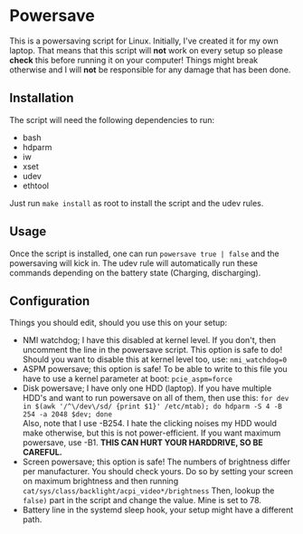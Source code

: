 Powersave
=========

This is a powersaving script for Linux. Initially, I've created it for my own laptop. That means that this script will **not** work on every setup so please **check** this before running it on your computer! Things might break otherwise and I will **not** be responsible for any damage that has been done.

Installation
------------

The script will need the following dependencies to run:
* bash
* hdparm
* iw
* xset
* udev
* ethtool

Just run `make install` as root to install the script and the udev rules.

Usage
-----

Once the script is installed, one can run `powersave true | false` and the powersaving will kick in. The udev rule will automatically run these commands depending on the battery state (Charging, discharging).

Configuration
-------------

Things you should edit, should you use this on your setup:
* NMI watchdog; I have this disabled at kernel level. If you don't, then uncomment the line in the powersave script. This option is safe to do! Should you want to disable this at kernel level too, use: `nmi_watchdog=0`
* ASPM powersave; this option is safe! To be able to write to this file you have to use a kernel parameter at boot: `pcie_aspm=force`
* Disk powersave; I have only one HDD (laptop). If you have multiple HDD's and want to run powersave on all of them, then use this:
  `for dev in $(awk '/^\/dev\/sd/ {print $1}' /etc/mtab); do hdparm -S 4 -B 254 -a 2048 $dev; done`  
Also, note that I use -B254. I hate the clicking noises my HDD would make otherwise, but this is not power-efficient. If you want maximum powersave, use -B1. **THIS CAN HURT YOUR HARDDRIVE, SO BE CAREFUL.**
* Screen powersave; this option is safe! The numbers of brightness differ per manufacturer. You should check yours. Do so by setting your screen on maximum brightness and then running `cat/sys/class/backlight/acpi_video*/brightness`
Then, lookup the `false)` part in the script and change the value. Mine is set to 78.
* Battery line in the systemd sleep hook, your setup might have a different path.
